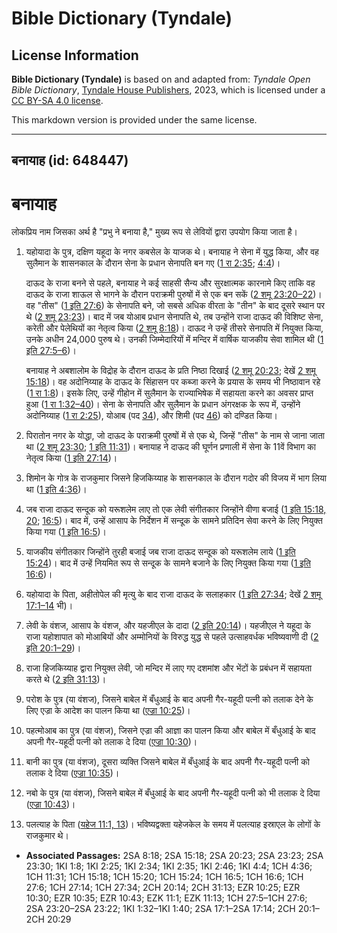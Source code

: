 # Bible Dictionary (Tyndale)

## License Information

**Bible Dictionary (Tyndale)** is based on and adapted from: _Tyndale Open Bible Dictionary_, [Tyndale House Publishers](https://tyndaleopenresources.com/), 2023, which is licensed under a [CC BY-SA 4.0 license](https://creativecommons.org/licenses/by-sa/4.0/legalcode.en).

This markdown version is provided under the same license.



--------------------------------

## बनायाह (id: 648447)

बनायाह
======

लोकप्रिय नाम जिसका अर्थ है "प्रभु ने बनाया है," मुख्य रूप से लेवियों द्वारा उपयोग किया जाता है।

1. यहोयादा के पुत्र, दक्षिण यहूदा के नगर कबसेल के याजक थे। बनायाह ने सेना में युद्ध किया, और वह सुलैमान के शासनकाल के दौरान सेना के प्रधान सेनापति बन गए ([1 रा 2:35](https://ref.ly/1Kgs2:35); [4:4](https://ref.ly/1Kgs4:4))।

    दाऊद के राजा बनने से पहले, बनायाह ने कई साहसी सैन्य और सुरक्षात्मक कारनामे किए ताकि वह दाऊद के राजा शाऊल से भागने के दौरान पराक्रमी पुरुषों में से एक बन सकें ([2 शमू 23:20–22](https://ref.ly/2Sam23:20-2Sam23:22))। वह "तीस" ([1 इति 27:6](https://ref.ly/1Chr27:6)) के सेनापति बने, जो सबसे अधिक वीरता के "तीन" के बाद दूसरे स्थान पर थे ([2 शमू 23:23](https://ref.ly/2Sam23:23))। बाद में जब योआब प्रधान सेनापति थे, तब उन्होंने राजा दाऊद की विशिष्ट सेना, करेती और पेलेथियों का नेतृत्व किया ([2 शमू 8:18](https://ref.ly/2Sam8:18))। दाऊद ने उन्हें तीसरे सेनापति में नियुक्त किया, उनके अधीन 24,000 पुरुष थे। उनकी जिम्मेदारियों में मन्दिर में वार्षिक याजकीय सेवा शामिल थी ([1 इति 27:5–6](https://ref.ly/1Chr27:5-1Chr27:6))।

    बनायाह ने अबशालोम के विद्रोह के दौरान दाऊद के प्रति निष्ठा दिखाई ([2 शमू 20:23](https://ref.ly/2Sam20:23); देखें [2 शमू 15:18](https://ref.ly/2Sam15:18))। वह अदोनिय्याह के दाऊद के सिंहासन पर कब्जा करने के प्रयास के समय भी निष्ठावान रहे ([1 रा 1:8](https://ref.ly/1Kgs1:8))। इसके लिए, उन्हें गीहोन में सुलैमान के राज्याभिषेक में सहायता करने का अवसर प्राप्त हुआ ([1 रा 1:32–40](https://ref.ly/1Kgs1:32-1Kgs1:40))। सेना के सेनापति और सुलैमान के प्रधान अंगरक्षक के रूप में, उन्होंने अदोनिय्याह ([1 रा 2:25](https://ref.ly/1Kgs2:25)), योआब (पद [34](https://ref.ly/1Kgs2:34)), और शिमी (पद [46](https://ref.ly/1Kgs2:46)) को दण्डित किया।

2. पिरातोन नगर के योद्धा, जो दाऊद के पराक्रमी पुरुषों में से एक थे, जिन्हें "तीस" के नाम से जाना जाता था ([2 शमू 23:30](https://ref.ly/2Sam23:30); [1 इति 11:31](https://ref.ly/1Chr11:31))। बनायाह ने दाऊद की घूर्णन प्रणाली में सेना के 11वें विभाग का नेतृत्व किया ([1 इति 27:14](https://ref.ly/1Chr27:14))।
3. शिमोन के गोत्र के राजकुमार जिसने हिजकिय्याह के शासनकाल के दौरान गदोर की विजय में भाग लिया था ([1 इति 4:36](https://ref.ly/1Chr4:36))।
4. जब राजा दाऊद सन्दूक को यरूशलेम लाए तो एक लेवी संगीतकार जिन्होंने वीणा बजाई ([1 इति 15:18, 20](https://ref.ly/1Chr15:18,1Chr15:20); [16:5](https://ref.ly/1Chr16:5))। बाद में, उन्हें आसाप के निर्देशन में सन्दूक के सामने प्रतिदिन सेवा करने के लिए नियुक्त किया गया ([1 इति 16:5](https://ref.ly/1Chr16:5))।
5. याजकीय संगीतकार जिन्होंने तुरही बजाई जब राजा दाऊद सन्दूक को यरूशलेम लाये ([1 इति 15:24](https://ref.ly/1Chr15:24))। बाद में उन्हें नियमित रूप से सन्दूक के सामने बजाने के लिए नियुक्त किया गया ([1 इति 16:6](https://ref.ly/1Chr16:6))।
6. यहोयादा के पिता, अहीतोपेल की मृत्यु के बाद राजा दाऊद के सलाहकार ([1 इति 27:34](https://ref.ly/1Chr27:34); देखें [2 शमू 17:1–14](https://ref.ly/2Sam17:1-2Sam17:14) भी)।
7. लेवी के वंशज, आसाप के वंशज, और यहजीएल के दादा ([2 इति 20:14](https://ref.ly/2Chr20:14))। यहजीएल ने यहूदा के राजा यहोशापात को मोआबियों और अम्मोनियों के विरुद्ध युद्ध से पहले उत्साहवर्धक भविष्यवाणी दी ([2 इति 20:1–29](https://ref.ly/2Chr20:1-2Chr20:29))।
8. राजा हिजकिय्याह द्वारा नियुक्त लेवी, जो मन्दिर में लाए गए दशमांश और भेंटों के प्रबंधन में सहायता करते थे ([2 इति 31:13](https://ref.ly/2Chr31:13))।
9. परोश के पुत्र (या वंशज), जिसने बाबेल में बँधुआई के बाद अपनी गैर\-यहूदी पत्नी को तलाक देने के लिए एज्रा के आदेश का पालन किया था ([एज्रा 10:25](https://ref.ly/Ezra10:25))।
10. पहत्मोआब का पुत्र (या वंशज), जिसने एज्रा की आज्ञा का पालन किया और बाबेल में बँधुआई के बाद अपनी गैर\-यहूदी पत्नी को तलाक दे दिया ([एज्रा 10:30](https://ref.ly/Ezra10:30))।
11. बानी का पुत्र (या वंशज), दूसरा व्यक्ति जिसने बाबेल में बँधुआई के बाद अपनी गैर\-यहूदी पत्नी को तलाक दे दिया ([एज्रा 10:35](https://ref.ly/Ezra10:35))।
12. नबो के पुत्र (या वंशज), जिसने बाबेल में बँधुआई के बाद अपनी गैर\-यहूदी पत्नी को भी तलाक दे दिया ([एज्रा 10:43](https://ref.ly/Ezra10:43))।
13. पलत्याह के पिता ([यहेज 11:1, 13](https://ref.ly/Ezek11:1,Ezek11:13))। भविष्यद्वक्ता यहेजकेल के समय में पलत्याह इस्राएल के लोगों के राजकुमार थे।

* **Associated Passages:** 2SA 8:18; 2SA 15:18; 2SA 20:23; 2SA 23:23; 2SA 23:30; 1KI 1:8; 1KI 2:25; 1KI 2:34; 1KI 2:35; 1KI 2:46; 1KI 4:4; 1CH 4:36; 1CH 11:31; 1CH 15:18; 1CH 15:20; 1CH 15:24; 1CH 16:5; 1CH 16:6; 1CH 27:6; 1CH 27:14; 1CH 27:34; 2CH 20:14; 2CH 31:13; EZR 10:25; EZR 10:30; EZR 10:35; EZR 10:43; EZK 11:1; EZK 11:13; 1CH 27:5–1CH 27:6; 2SA 23:20–2SA 23:22; 1KI 1:32–1KI 1:40; 2SA 17:1–2SA 17:14; 2CH 20:1–2CH 20:29

